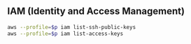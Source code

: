 IAM (Identity and Access Management)
-

````sh
aws --profile=$p iam list-ssh-public-keys
aws --profile=$p iam list-access-keys
````
